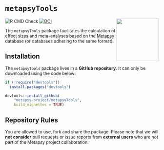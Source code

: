 <h1>
  <code style="background: white;">metapsyTools</code>
</h1>
<a href='https://dplyr.tidyverse.org'><img src='https://tools.metapsy.org/logo.png' align="right" height="139" /></a>


![R CMD Check](https://img.shields.io/badge/R%20CMD%20Check-passing-brightgreen)
[![DOI](https://img.shields.io/badge/DOI-10.5281/zenodo.6566632-blue)](https://zenodo.org/badge/latestdoi/366115984)

The `metapsyTools` package facilitates the calculation of effect sizes and meta-analyses based on the [Metapsy](https://www.metapsy.org) database (or databases adhering to the same format).


## Installation

The `metapsyTools` package lives in a **GitHub repository**. It can only be downloaded using the code below:

```r
if (!require("devtools"))
  install.packages("devtools")

devtools::install_github(
    "metapsy-project/metapsyTools",
    build_vignettes = TRUE)
```

## Repository Rules

You are allowed to use, fork and share the package. Please note that we will **not consider** pull requests or issue reports from **external users** who are not part of the Metapsy project collaboration. 



